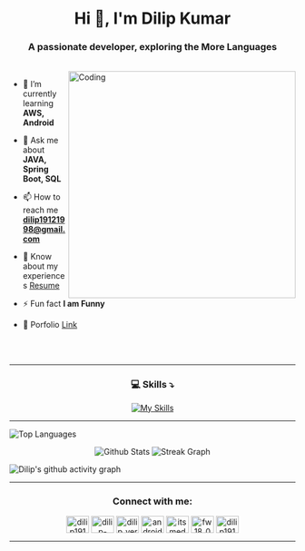 <h1 align="center">Hi 👋, I'm Dilip Kumar</h1>
<h3 text align="center">A passionate developer, exploring the More Languages</h3>
<br/>
<img img align="right" alt="Coding" width="400" src="https://cdn.dribbble.com/users/1162077/screenshots/3848914/programmer.gif">

- 🌱 I’m currently learning **AWS, Android**

- 💬 Ask me about **JAVA, Spring Boot, SQL**

- 📫 How to reach me **dilip19121998@gmail.com**

- 📄 Know about my experiences [Resume](https://drive.google.com/file/d/1i8Xvx8QvIRh_KTV0z3btmkt7B4lPBdve/view?usp=sharing)

- ⚡ Fun fact **I am Funny**

- 📑 Porfolio [Link](https://itsmedudes.github.io/)
 <br/>
 <br/>
 <hr/>
 <h3 align="center">💻 Skills ⤵</h3>

<p align="center">
  <a href="https://skillicons.dev" align="center">
    <img
      src="https://skillicons.dev/icons?i=html,css,js,bootstrap,github,java,spring,maven,hibernate,mysql&theme=light"
      alt="My Skills"
    />
  </a>
</p>
 <hr/>
 
![Top Languages](https://github-readme-stats.vercel.app/api/top-langs/?username=itsmedudes&theme=chartreuse-dark)

<div align="center">
  <img src="https://github-readme-stats.vercel.app/api?username=itsmedudes&theme=react&hide_border=false&include_all_commits=true&count_private=true" alt="Github Stats" />
  <img src="https://github-readme-streak-stats.herokuapp.com/?user=itsmedudes&theme=react&hide_border=false&include_all_commits=true&count_private=true" alt="Streak Graph" />

</div>

![Dilip's github activity graph](https://activity-graph.herokuapp.com/graph?username=itsmedudes&theme=react)

<hr/>
<h3 align="center">Connect with me:</h3>
<p align="center">
<a href="https://twitter.com/dilip19121998" target="blank"><img align="center" src="https://raw.githubusercontent.com/rahuldkjain/github-profile-readme-generator/master/src/images/icons/Social/twitter.svg" alt="dilip19121998" height="30" width="40" /></a>
<a href="https://linkedin.com/in/dilip-kumar1912" target="blank"><img align="center" src="https://raw.githubusercontent.com/rahuldkjain/github-profile-readme-generator/master/src/images/icons/Social/linked-in-alt.svg" alt="dilip-kumar1912" height="30" width="40" /></a>
<a href="https://instagram.com/dilip_verma19" target="blank"><img align="center" src="https://raw.githubusercontent.com/rahuldkjain/github-profile-readme-generator/master/src/images/icons/Social/instagram.svg" alt="dilip_verma19" height="30" width="40" /></a>
<a href="https://www.youtube.com/c/androidbate" target="blank"><img align="center" src="https://raw.githubusercontent.com/rahuldkjain/github-profile-readme-generator/master/src/images/icons/Social/youtube.svg" alt="androidbate" height="30" width="40" /></a>
<a href="https://www.codechef.com/users/itsmedudes" target="_blank"><img align="center" src="https://cdn.jsdelivr.net/npm/simple-icons@3.1.0/icons/codechef.svg" alt="itsmedudes" height="30" width="40" /></a>
<a href="https://www.hackerrank.com/fw18_0373" target="blank"><img align="center" src="https://raw.githubusercontent.com/rahuldkjain/github-profile-readme-generator/master/src/images/icons/Social/hackerrank.svg" alt="fw18_0373" height="30" width="40" /></a>
<a href="https://www.leetcode.com/dilip1912" target="blank"><img align="center" src="https://raw.githubusercontent.com/rahuldkjain/github-profile-readme-generator/master/src/images/icons/Social/leet-code.svg" alt="dilip1912" height="30" width="40" /></a>
</p>
<hr/>

